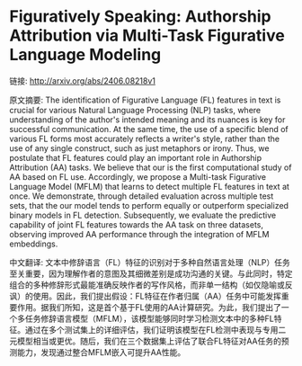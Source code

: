 # Figuratively Speaking: Authorship Attribution via Multi-Task Figurative Language Modeling

链接: http://arxiv.org/abs/2406.08218v1

原文摘要:
The identification of Figurative Language (FL) features in text is crucial
for various Natural Language Processing (NLP) tasks, where understanding of the
author's intended meaning and its nuances is key for successful communication.
At the same time, the use of a specific blend of various FL forms most
accurately reflects a writer's style, rather than the use of any single
construct, such as just metaphors or irony. Thus, we postulate that FL features
could play an important role in Authorship Attribution (AA) tasks. We believe
that our is the first computational study of AA based on FL use. Accordingly,
we propose a Multi-task Figurative Language Model (MFLM) that learns to detect
multiple FL features in text at once. We demonstrate, through detailed
evaluation across multiple test sets, that the our model tends to perform
equally or outperform specialized binary models in FL detection. Subsequently,
we evaluate the predictive capability of joint FL features towards the AA task
on three datasets, observing improved AA performance through the integration of
MFLM embeddings.

中文翻译:
文本中修辞语言（FL）特征的识别对于多种自然语言处理（NLP）任务至关重要，因为理解作者的意图及其细微差别是成功沟通的关键。与此同时，特定组合的多种修辞形式最能准确反映作者的写作风格，而非单一结构（如仅隐喻或反讽）的使用。因此，我们提出假设：FL特征在作者归属（AA）任务中可能发挥重要作用。据我们所知，这是首个基于FL使用的AA计算研究。为此，我们提出了一个多任务修辞语言模型（MFLM），该模型能够同时学习检测文本中的多种FL特征。通过在多个测试集上的详细评估，我们证明该模型在FL检测中表现与专用二元模型相当或更优。随后，我们在三个数据集上评估了联合FL特征对AA任务的预测能力，发现通过整合MFLM嵌入可提升AA性能。
